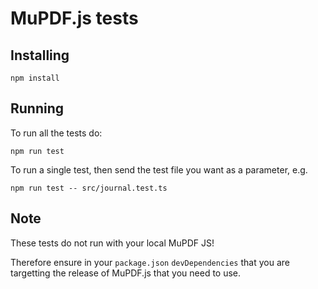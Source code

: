 # MuPDF.js tests

## Installing

`npm install`

## Running

To run all the tests do:

`npm run test`


To run a single test, then send the test file you want as a parameter, e.g.

`npm run test -- src/journal.test.ts`



## Note

These tests do not run with your local MuPDF JS!

Therefore ensure in your `package.json` `devDependencies` that you are targetting the release of MuPDF.js that you need to use.

